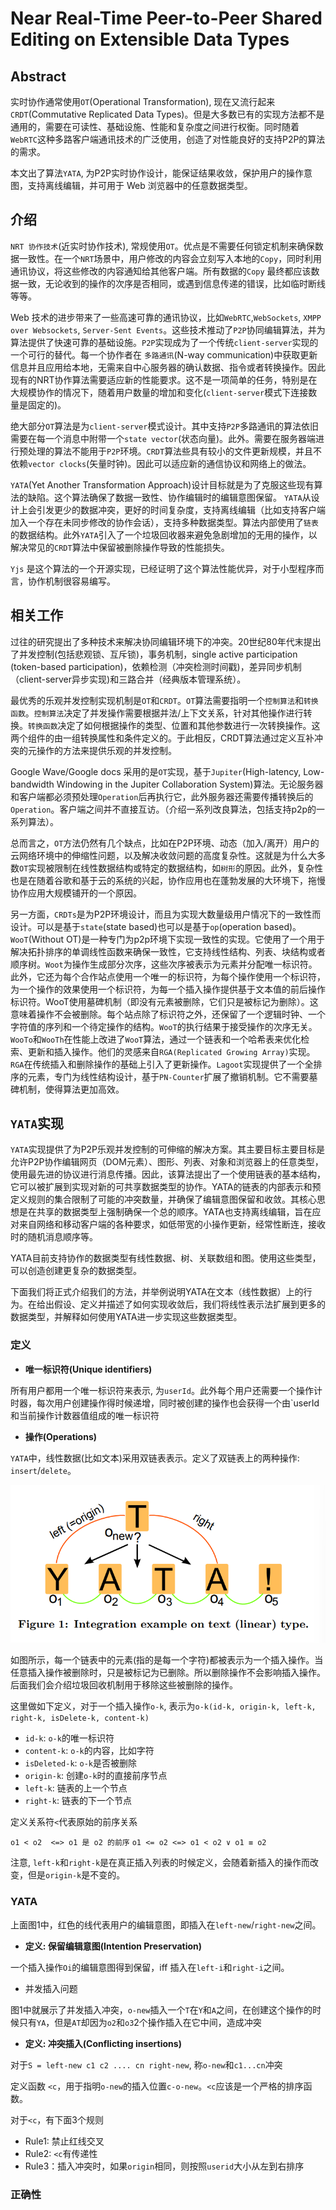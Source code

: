 # Near Real-Time Peer-to-Peer Shared Editing on Extensible Data Types

## Abstract

实时协作通常使用`OT`(Operational Transformation), 现在又流行起来 `CRDT`(Commutative Replicated Data Types)。但是大多数已有的实现方法都不是通用的，需要在可读性、基础设施、性能和复杂度之间进行权衡。同时随着`WebRTC`这种多路客户端通讯技术的广泛使用，创造了对性能良好的支持P2P的算法的需求。

本文出了算法`YATA`, 为P2P实时协作设计，能保证结果收敛，保护用户的操作意图，支持离线编辑，并可用于 Web 浏览器中的任意数据类型。


## 介绍

`NRT 协作技术`(近实时协作技术), 常规使用`OT`。优点是不需要任何锁定机制来确保数据一致性。在一个`NRT`场景中，用户修改的内容会立刻写入本地的`Copy`，同时利用通讯协议，将这些修改的内容通知给其他客户端。所有数据的`Copy` 最终都应该数据一致，无论收到的操作的次序是否相同，或遇到信息传递的错误，比如临时断线等等。

Web 技术的进步带来了一些高速可靠的通讯协议，比如`WebRTC`,`WebSockets`, `XMPP over Websockets`, `Server-Sent Events`。这些技术推动了`P2P`协同编辑算法，并为算法提供了快速可靠的基础设施。`P2P`实现成为了一个传统`client-server`实现的一个可行的替代。每一个协作者在 `多路通讯`(N-way communication)中获取更新信息并且应用给本地，无需来自中心服务器的确认数据、指令或者转换操作。因此现有的NRT协作算法需要适应新的性能要求。这不是一项简单的任务，特别是在大规模协作的情况下，随着用户数量的增加和变化(`client-server`模式下连接数量是固定的)。

绝大部分`OT`算法是为`client-server`模式设计。其中支持`P2P`多路通讯的算法依旧需要在每一个消息中附带一个`state vector`(状态向量)。此外。需要在服务器端进行预处理的算法不能用于`P2P`环境。`CRDT`算法些具有较小的文件更新规模，并且不依赖`vector clocks`(矢量时钟)。因此可以适应新的通信协议和网络上的做法。

`YATA`(Yet Another Transformation Approach)设计目标就是为了克服这些现有算法的缺陷。这个算法确保了数据一致性、协作编辑时的编辑意图保留。 `YATA`从设计上会引发更少的数据冲突，更好的时间复杂度，支持离线编辑（比如支持客户端加入一个存在未同步修改的协作会话），支持多种数据类型。算法内部使用了`链表`的数据结构。此外`YATA`引入了一个垃圾回收器来避免急剧增加的无用的操作，以解决常见的`CRDT`算法中保留被删除操作导致的性能损失。

`Yjs` 是这个算法的一个开源实现，已经证明了这个算法性能优异，对于小型程序而言，协作机制很容易编写。

## 相关工作

过往的研究提出了多种技术来解决协同编辑环境下的冲突。20世纪80年代末提出了并发控制(包括悲观锁、互斥锁)，事务机制，single active participation (token-based participation)，依赖检测（冲突检测时间戳)，差异同步机制（client-server异步实现)和三路合并（经典版本管理系统）。

最优秀的乐观并发控制实现机制是`OT`和`CRDT`。`OT`算法需要指明一个`控制算法`和`转换函数`。`控制算法`决定了并发操作需要根据并法/上下文关系，针对其他操作进行转换。`转换函数`决定了如何根据操作的类型、位置和其他参数进行一次转换操作。这两个组件的由一组转换属性和条件定义的。于此相反，CRDT算法通过定义互补冲突的元操作的方法来提供乐观的并发控制。

Google Wave/Google docs 采用的是`OT`实现，基于`Jupiter`(High-latency, Low-bandwidth Windowing in the Jupiter Collaboration System)算法。无论服务器和客户端都必须预处理`Operation`后再执行它，此外服务器还需要传播转换后的`Operation`。客户端之间并不直接互访。（介绍一系列改良算法，包括支持p2p的一系列算法）。

总而言之，`OT`方法仍然有几个缺点，比如在P2P环境、动态（加入/离开）用户的云网络环境中的伸缩性问题，以及解决收敛问题的高度复杂性。这就是为什么大多数`OT`实现被限制在线性数据结构或特定的数据结构，如`树形`的原因。此外，复杂性也是在随着谷歌和基于云的系统的兴起，协作应用也在蓬勃发展的大环境下，拖慢协作应用大规模铺开的一个原因。

另一方面，`CRDTs`是为P2P环境设计，而且为实现大数量级用户情况下的一致性而设计。可以是基于`state`(state based)也可以是基于`op`(operation based)。`WooT`(Without OT)是一种专门为p2p环境下实现一致性的实现。它使用了一个用于解决拓扑排序的单调线性函数来确保一致性，它支持线性结构、列表、块结构或者顺序树。`Woot`为操作生成部分次序，这些次序被表示为元素并分配唯一标识符。此外，它还为每个合作站点使用一个唯一的标识符，为每个操作使用一个标识符，为一个操作的效果使用一个标识符，为每一个插入操作提供基于文本值的前后操作标识符。WooT使用墓碑机制（即没有元素被删除，它们只是被标记为删除）。这意味着操作不会被删除。每个站点除了标识符之外，还保留了一个逻辑时钟、一个字符值的序列和一个待定操作的结构。`WooT`的执行结果于接受操作的次序无关。`WooTo`和`WooTh`在性能上改进了`WooT`算法，通过一个链表和一个哈希表来优化检索、更新和插入操作。他们的灵感来自`RGA(Replicated Growing Array)`实现。`RGA`在传统插入和删除操作的基础上引入了更新操作。`Lagoot`实现提供了一个全排序的元素，专门为线性结构设计，基于`PN-Counter`扩展了撤销机制。它不需要墓碑机制，使得算法更加高效。

## `YATA`实现

`YATA`实现提供了为P2P乐观并发控制的可伸缩的解决方案。其主要目标主要目标是允许P2P协作编辑网页（DOM元素）、图形、列表、对象和浏览器上的任意类型，使用最先进的协议进行消息传播。因此，该算法提出了一个使用链表的基本结构，它可以被扩展到实现对新的可共享数据类型的协作。YATA的链表的内部表示和预定义规则的集合限制了可能的冲突数量，并确保了编辑意图保留和收敛。其核心思想是在共享的数据类型上强制确保一个总的顺序。YATA也支持离线编辑，旨在应对来自网络和移动客户端的各种要求，如低带宽的小操作更新，经常性断连，接收时的随机消息顺序等。

YATA目前支持协作的数据类型有线性数据、树、关联数组和图。使用这些类型，可以创造创建更复杂的数据类型。

下面我们将正式介绍我们的方法，并举例说明YATA在文本（线性数据）上的行为。在给出假设、定义并描述了如何实现收敛后，我们将线性表示法扩展到更多的数据类型，并解释如何使用YATA进一步实现这些数据类型。

### 定义

- **唯一标识符(Unique identifiers)**

所有用户都用一个唯一标识符来表示, 为`userId`。此外每个用户还需要一个操作计时器，每次用户创建操作得时候递增，同时被创建的操作也会获得一个由`userId和当前操作计数器值组成的唯一标识符

- **操作(Operations)**

`YATA`中，线性数据(比如文本)采用双链表表示。定义了双链表上的两种操作: `insert`/`delete`。

![fig-1](img/fig-1.png)

如图所示，每一个链表中的元素(指的是每一个字符)都被表示为一个插入操作。当任意插入操作被删除时，只是被标记为已删除。所以删除操作不会影响插入操作。后面我们会介绍垃圾回收机制用于移除这些被删除的操作。

这里做如下定义，对于一个插入操作`o-k`, 表示为`o-k(id-k, origin-k, left-k, right-k, isDelete-k, content-k)`

- `id-k`: `o-k`的唯一标识符
- `content-k`: `o-k`的内容，比如字符
- `isDeleted-k`: `o-k`是否被删除
- `origin-k`: 创建`o-k`时的直接前序节点
- `left-k`: 链表的上一个节点
- `right-k`: 链表的下一个节点

定义关系符`<`代表原始的前序关系

`o1 < o2  <=> o1 是 o2 的前序`
`o1 <= o2 <=> o1 < o2 ∨ o1 ≡ o2 `

注意, `left-k`和`right-k`是在真正插入列表的时候定义，会随着新插入的操作而改变，但是`origin-k`是不变的。

### YATA

上面图1中，红色的线代表用户的编辑意图，即插入在`left-new`/`right-new`之间。

- **定义: 保留编辑意图(Intention Preservation)**

一个插入操作`Oi`的编辑意图得到保留，iff 插入在`left-i`和`right-i`之间。

- 并发插入问题

图1中就展示了并发插入冲突，`o-new`插入一个`T`在`Y`和`A`之间，在创建这个操作的时候只有`YA`，但是`AT`却因为`o2`和`o3`2个操作插入在它中间，造成冲突

- **定义: 冲突插入(Conflicting insertions)**

对于`S = left-new c1 c2 .... cn right-new`, 称`o-new`和`c1...cn`冲突

定义函数 `<c`，用于指明`o-new`的插入位置`c-o-new`。`<c`应该是一个严格的排序函数。

对于`<c`，有下面3个规则

- Rule1: 禁止红线交叉
- Rule2: `<c`有传递性
- Rule3：插入冲突时，如果`origin`相同，则按照`userid`大小从左到右排序

### 正确性

